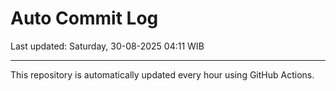 # Auto Commit Log

Last updated: Saturday, 30-08-2025 04:11 WIB

---

This repository is automatically updated every hour using GitHub Actions.
